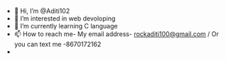 - 👋 Hi, I’m @Aditi102
- 👀 I’m interested in web devoloping
- 🌱 I’m currently learning C language
- 📫 How to reach me- My email address- rockaditi100@gmail.com / Or you can text me -8670172162
-

<!---
Aditi102/Aditi102 is a ✨ special ✨ repository because its `README.md` (this file) appears on your GitHub profile.
You can click the Preview link to take a look at your changes.
--->
